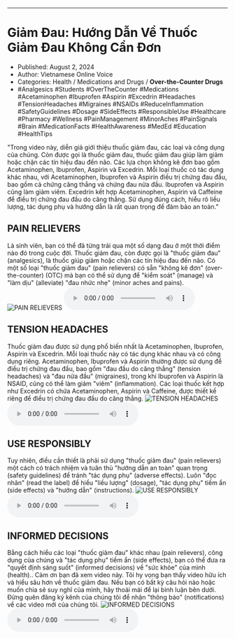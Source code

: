 
---

# Giảm Đau: Hướng Dẫn Về Thuốc Giảm Đau Không Cần Đơn

- Published: August 2, 2024
- Author: Vietnamese Online Voice
- Categories: Health / Medications and Drugs / **Over-the-Counter Drugs**
- #Analgesics #Students #OverTheCounter #Medications #Acetaminophen #Ibuprofen #Aspirin #Excedrin #Headaches #TensionHeadaches #Migraines #NSAIDs #ReduceInflammation #SafetyGuidelines #Dosage #SideEffects #ResponsibleUse #Healthcare #Pharmacy #Wellness #PainManagement #MinorAches #PainSignals #Brain #MedicationFacts #HealthAwareness #MedEd #Education #HealthTips

"Trong video này, diễn giả giới thiệu thuốc giảm đau, các loại và công dụng của chúng. Còn được gọi là thuốc giảm đau, thuốc giảm đau giúp làm giảm hoặc chặn các tín hiệu đau đến não. Các lựa chọn không kê đơn bao gồm Acetaminophen, Ibuprofen, Aspirin và Excedrin. Mỗi loại thuốc có tác dụng khác nhau, với Acetaminophen, Ibuprofen và Aspirin điều trị chứng đau đầu, bao gồm cả chứng căng thẳng và chứng đau nửa đầu. Ibuprofen và Aspirin cũng làm giảm viêm. Excedrin kết hợp Acetaminophen, Aspirin và Caffeine để điều trị chứng đau đầu do căng thẳng. Sử dụng đúng cách, hiểu rõ liều lượng, tác dụng phụ và hướng dẫn là rất quan trọng để đảm bảo an toàn."


## PAIN RELIEVERS

Là sinh viên, bạn có thể đã từng trải qua một số dạng đau ở một thời điểm nào đó trong cuộc đời. Thuốc giảm đau, còn được gọi là "thuốc giảm đau" (analgesics), là thuốc giúp giảm hoặc chặn các tín hiệu đau đến não. Có một số loại "thuốc giảm đau" (pain relievers) có sẵn "không kê đơn" (over-the-counter) (OTC) mà bạn có thể sử dụng để "kiểm soát" (manage) và "làm dịu" (alleviate) "đau nhức nhẹ" (minor aches and pains).
![PAIN RELIEVERS](https://http-archiver-apis-production-80.schnworks.com/storage/images/transitions/2024-08-02/transition-17632850690-Montserrat-Medium-673AB7.jpg)
<audio controls>
    <source src="https://http-archiver-apis-production-80.schnworks.com/storage/storage/audio/file-1825618113.mp3" type="audio/mpeg">
</audio>



## TENSION HEADACHES

Thuốc giảm đau được sử dụng phổ biến nhất là Acetaminophen, Ibuprofen, Aspirin và Excedrin. Mỗi loại thuốc này có tác dụng khác nhau và có công dụng riêng. Acetaminophen, Ibuprofen và Aspirin thường được sử dụng để điều trị chứng đau đầu, bao gồm "đau đầu do căng thẳng" (tension headaches) và "đau nửa đầu" (migraines), trong khi Ibuprofen và Aspirin là NSAID, cũng có thể làm giảm "viêm" (inflammation). Các loại thuốc kết hợp như Excedrin có chứa Acetaminophen, Aspirin và Caffeine, được thiết kế riêng để điều trị chứng đau đầu do căng thẳng.
![TENSION HEADACHES](https://http-archiver-apis-production-80.schnworks.com/storage/images/transitions/2024-08-02/transition-16201318800-Montserrat-Bold-004895.jpg)
<audio controls>
    <source src="https://http-archiver-apis-production-80.schnworks.com/storage/storage/audio/file-5525038654.mp3" type="audio/mpeg">
</audio>



## USE RESPONSIBLY

Tuy nhiên, điều cần thiết là phải sử dụng "thuốc giảm đau" (pain relievers) một cách có trách nhiệm và tuân thủ "hướng dẫn an toàn" quan trọng (safety guidelines) để tránh "tác dụng phụ" (adverse effects). Luôn "đọc nhãn" (read the label) để hiểu "liều lượng" (dosage), "tác dụng phụ" tiềm ẩn (side effects) và "hướng dẫn" (instructions).
![USE RESPONSIBLY](https://http-archiver-apis-production-80.schnworks.com/storage/images/transitions/2024-08-02/transition--8704471782-Montserrat-Bold-673AB7.jpg)
<audio controls>
    <source src="https://http-archiver-apis-production-80.schnworks.com/storage/storage/audio/file-12653850931.mp3" type="audio/mpeg">
</audio>



## INFORMED DECISIONS

Bằng cách hiểu các loại "thuốc giảm đau" khác nhau (pain relievers), công dụng của chúng và "tác dụng phụ" tiềm ẩn (side effects), bạn có thể đưa ra "quyết định sáng suốt" (informed decisions) về "sức khỏe" của mình (health).. Cảm ơn bạn đã xem video này. Tôi hy vọng bạn thấy video hữu ích và hiểu sâu hơn về thuốc giảm đau. Nếu bạn có bất kỳ câu hỏi nào hoặc muốn chia sẻ suy nghĩ của mình, hãy thoải mái để lại bình luận bên dưới. Đừng quên đăng ký kênh của chúng tôi để nhận "thông báo" (notifications) về các video mới của chúng tôi.
![INFORMED DECISIONS](https://http-archiver-apis-production-80.schnworks.com/storage/images/transitions/2024-08-02/transition-4661424304-Montserrat-SemiBold-880E4F.jpg)
<audio controls>
    <source src="https://http-archiver-apis-production-80.schnworks.com/storage/storage/audio/file-27820422533.mp3" type="audio/mpeg">
</audio>


